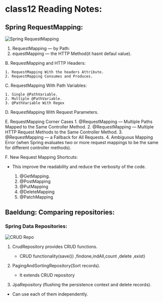 # class12 Reading Notes:

## Spring RequestMapping:
![Spring RequestMapping](https://i2.wp.com/springframework.guru/wp-content/uploads/2017/09/mvc.png)

1. RequestMapping — by Path:
2. equestMapping — the HTTP Method(it hasnt defaul value).

B. RequestMapping and HTTP Headers:

    1. RequestMapping With the headers Attribute.
    2. RequestMapping Consumes and Produces.

C. RequestMapping With Path Variables:
   
    1. Single @PathVariable.
    2. Multiple @PathVariable.
    3. @PathVariable With Regex

D. RequestMapping With Request Parameters.

E. RequestMapping Corner Cases
    1. @RequestMapping — Multiple Paths Mapped to the Same Controller Method.
    2. @RequestMapping — Multiple HTTP Request Methods to the Same Controller Method.
    3. @RequestMapping — a Fallback for All Requests.
    4.  Ambiguous Mapping Error (when Spring evaluates two or more request mappings to be the same for different controller methods).

F. New Request Mapping Shortcuts:

- This improve the readability and reduce the verbosity of the code.

    1. @GetMapping.
    2. @PostMapping
    3. @PutMapping
    4. @DeleteMapping
    5. @PatchMapping


## Baeldung: Comparing repositories:

### Spring Data Repositories:
![CRUD Repo](https://ozenero.com/wp-content/uploads/2021/05/Overview-How-to-Integrate-Springboot-2.x-with-MSSQL-using-Spring-JPA.png)

   1. CrudRepository provides CRUD functions.
      * CRUD functionality(save()) ,findone,indAll,count ,delete ,exist)
      


   2. PagingAndSortingRepository(Sort records).
       * It extends CRUD repository
   3. JpaRepository (flushing the persistence context and delete records).

   * Can use each of them independently.
    